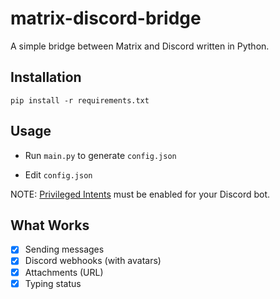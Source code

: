 # matrix-discord-bridge

A simple bridge between Matrix and Discord written in Python.

## Installation

`pip install -r requirements.txt`

## Usage

* Run `main.py` to generate `config.json`

* Edit `config.json`

NOTE: [Privileged Intents](https://discordpy.readthedocs.io/en/latest/intents.html) must be enabled for your Discord bot.

## What Works

- [x] Sending messages
- [x] Discord webhooks (with avatars)
- [x] Attachments (URL)
- [x] Typing status
